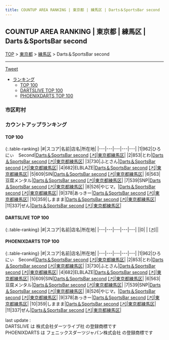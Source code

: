 ```yaml
---
title: COUNTUP AREA RANKING | 東京都 | 練馬区 | Darts＆SportsBar second
---
```

## COUNTUP AREA RANKING | 東京都 | 練馬区 | Darts＆SportsBar second

[TOP](/darts/rank/) > [東京都](/darts/rank/東京都/) > [練馬区](/darts/rank/東京都/練馬区/) > Darts＆SportsBar second

___

<a href="https://twitter.com/share?ref_src=twsrc%5Etfw" data-text="COUNTUP AREA RANKING | 東京都練馬区Darts＆SportsBar second" class="twitter-share-button" data-hashtags="DARTSLIVE,PHOENIXDARTS,darts,ダーツ" data-show-count="false">Tweet</a>

* [ランキング](#カウントアップランキング)
    * [TOP 100](#top-100)
    * [DARTSLIVE TOP 100](#dartslive-top-100)
    * [PHOENIXDARTS TOP 100](#phoenixdarts-top-100)

### 市区町村

<ul>

</ul>

### カウントアップランキング

#### TOP 100



{:.table-ranking}
|#|スコア|名前|店名|所在地|
|---|---|---|---|---|
|1|962|<span class="rank-name-pd">ひろにぃ　Second</span>|<a href="/darts/rank/shops/85212.html">Darts＆SportsBar second</a> <a href="https://vs.phoenixdarts.com/jp/shop/shopDetailInfo/s_85212?s_seq=85212">[↗]</a>|<a href="/darts/rank/東京都/練馬区">東京都練馬区</a>|
|2|853|<span class="rank-name-pd">とわ</span>|<a href="/darts/rank/shops/85212.html">Darts＆SportsBar second</a> <a href="https://vs.phoenixdarts.com/jp/shop/shopDetailInfo/s_85212?s_seq=85212">[↗]</a>|<a href="/darts/rank/東京都/練馬区">東京都練馬区</a>|
|3|730|<span class="rank-name-pd">ふとさん</span>|<a href="/darts/rank/shops/85212.html">Darts＆SportsBar second</a> <a href="https://vs.phoenixdarts.com/jp/shop/shopDetailInfo/s_85212?s_seq=85212">[↗]</a>|<a href="/darts/rank/東京都/練馬区">東京都練馬区</a>|
|4|682|<span class="rank-name-pd">ELBLAZE</span>|<a href="/darts/rank/shops/85212.html">Darts＆SportsBar second</a> <a href="https://vs.phoenixdarts.com/jp/shop/shopDetailInfo/s_85212?s_seq=85212">[↗]</a>|<a href="/darts/rank/東京都/練馬区">東京都練馬区</a>|
|5|609|<span class="rank-name-pd">SIN</span>|<a href="/darts/rank/shops/85212.html">Darts＆SportsBar second</a> <a href="https://vs.phoenixdarts.com/jp/shop/shopDetailInfo/s_85212?s_seq=85212">[↗]</a>|<a href="/darts/rank/東京都/練馬区">東京都練馬区</a>|
|6|563|<span class="rank-name-pd">豆腐メンタル</span>|<a href="/darts/rank/shops/85212.html">Darts＆SportsBar second</a> <a href="https://vs.phoenixdarts.com/jp/shop/shopDetailInfo/s_85212?s_seq=85212">[↗]</a>|<a href="/darts/rank/東京都/練馬区">東京都練馬区</a>|
|7|539|<span class="rank-name-pd">SNP</span>|<a href="/darts/rank/shops/85212.html">Darts＆SportsBar second</a> <a href="https://vs.phoenixdarts.com/jp/shop/shopDetailInfo/s_85212?s_seq=85212">[↗]</a>|<a href="/darts/rank/東京都/練馬区">東京都練馬区</a>|
|8|526|<span class="rank-name-pd">やじマ。</span>|<a href="/darts/rank/shops/85212.html">Darts＆SportsBar second</a> <a href="https://vs.phoenixdarts.com/jp/shop/shopDetailInfo/s_85212?s_seq=85212">[↗]</a>|<a href="/darts/rank/東京都/練馬区">東京都練馬区</a>|
|9|378|<span class="rank-name-pd">あっきー</span>|<a href="/darts/rank/shops/85212.html">Darts＆SportsBar second</a> <a href="https://vs.phoenixdarts.com/jp/shop/shopDetailInfo/s_85212?s_seq=85212">[↗]</a>|<a href="/darts/rank/東京都/練馬区">東京都練馬区</a>|
|10|359|<span class="rank-name-pd">しままま</span>|<a href="/darts/rank/shops/85212.html">Darts＆SportsBar second</a> <a href="https://vs.phoenixdarts.com/jp/shop/shopDetailInfo/s_85212?s_seq=85212">[↗]</a>|<a href="/darts/rank/東京都/練馬区">東京都練馬区</a>|
|11|337|<span class="rank-name-pd">ぜん</span>|<a href="/darts/rank/shops/85212.html">Darts＆SportsBar second</a> <a href="https://vs.phoenixdarts.com/jp/shop/shopDetailInfo/s_85212?s_seq=85212">[↗]</a>|<a href="/darts/rank/東京都/練馬区">東京都練馬区</a>|


#### DARTSLIVE TOP 100



{:.table-ranking}
|#|スコア|名前|店名|所在地|
|---|---|---|---|---|
||0|<span class="rank-name-dl"> </span>|<a href="/darts/rank/shops/.html"></a> <a href="">[↗]</a>|<a href="/darts/rank//"></a>|


#### PHOENIXDARTS TOP 100



{:.table-ranking}
|#|スコア|名前|店名|所在地|
|---|---|---|---|---|
|1|962|<span class="rank-name-pd">ひろにぃ　Second</span>|<a href="/darts/rank/shops/85212.html">Darts＆SportsBar second</a> <a href="https://vs.phoenixdarts.com/jp/shop/shopDetailInfo/s_85212?s_seq=85212">[↗]</a>|<a href="/darts/rank/東京都/練馬区">東京都練馬区</a>|
|2|853|<span class="rank-name-pd">とわ</span>|<a href="/darts/rank/shops/85212.html">Darts＆SportsBar second</a> <a href="https://vs.phoenixdarts.com/jp/shop/shopDetailInfo/s_85212?s_seq=85212">[↗]</a>|<a href="/darts/rank/東京都/練馬区">東京都練馬区</a>|
|3|730|<span class="rank-name-pd">ふとさん</span>|<a href="/darts/rank/shops/85212.html">Darts＆SportsBar second</a> <a href="https://vs.phoenixdarts.com/jp/shop/shopDetailInfo/s_85212?s_seq=85212">[↗]</a>|<a href="/darts/rank/東京都/練馬区">東京都練馬区</a>|
|4|682|<span class="rank-name-pd">ELBLAZE</span>|<a href="/darts/rank/shops/85212.html">Darts＆SportsBar second</a> <a href="https://vs.phoenixdarts.com/jp/shop/shopDetailInfo/s_85212?s_seq=85212">[↗]</a>|<a href="/darts/rank/東京都/練馬区">東京都練馬区</a>|
|5|609|<span class="rank-name-pd">SIN</span>|<a href="/darts/rank/shops/85212.html">Darts＆SportsBar second</a> <a href="https://vs.phoenixdarts.com/jp/shop/shopDetailInfo/s_85212?s_seq=85212">[↗]</a>|<a href="/darts/rank/東京都/練馬区">東京都練馬区</a>|
|6|563|<span class="rank-name-pd">豆腐メンタル</span>|<a href="/darts/rank/shops/85212.html">Darts＆SportsBar second</a> <a href="https://vs.phoenixdarts.com/jp/shop/shopDetailInfo/s_85212?s_seq=85212">[↗]</a>|<a href="/darts/rank/東京都/練馬区">東京都練馬区</a>|
|7|539|<span class="rank-name-pd">SNP</span>|<a href="/darts/rank/shops/85212.html">Darts＆SportsBar second</a> <a href="https://vs.phoenixdarts.com/jp/shop/shopDetailInfo/s_85212?s_seq=85212">[↗]</a>|<a href="/darts/rank/東京都/練馬区">東京都練馬区</a>|
|8|526|<span class="rank-name-pd">やじマ。</span>|<a href="/darts/rank/shops/85212.html">Darts＆SportsBar second</a> <a href="https://vs.phoenixdarts.com/jp/shop/shopDetailInfo/s_85212?s_seq=85212">[↗]</a>|<a href="/darts/rank/東京都/練馬区">東京都練馬区</a>|
|9|378|<span class="rank-name-pd">あっきー</span>|<a href="/darts/rank/shops/85212.html">Darts＆SportsBar second</a> <a href="https://vs.phoenixdarts.com/jp/shop/shopDetailInfo/s_85212?s_seq=85212">[↗]</a>|<a href="/darts/rank/東京都/練馬区">東京都練馬区</a>|
|10|359|<span class="rank-name-pd">しままま</span>|<a href="/darts/rank/shops/85212.html">Darts＆SportsBar second</a> <a href="https://vs.phoenixdarts.com/jp/shop/shopDetailInfo/s_85212?s_seq=85212">[↗]</a>|<a href="/darts/rank/東京都/練馬区">東京都練馬区</a>|
|11|337|<span class="rank-name-pd">ぜん</span>|<a href="/darts/rank/shops/85212.html">Darts＆SportsBar second</a> <a href="https://vs.phoenixdarts.com/jp/shop/shopDetailInfo/s_85212?s_seq=85212">[↗]</a>|<a href="/darts/rank/東京都/練馬区">東京都練馬区</a>|


<div class="footer border-top border-gray-light mt-5 pt-3 text-right text-gray">
    last update : <span style="font-weight: italic" id="foot_last_modified"></span><br />
    DARTSLIVE は 株式会社ダーツライブ社 の登録商標です<br />
    PHOENIXDARTS は フェニックスダーツジャパン株式会社 の登録商標です<br />
</div>

<script src="https://cdnjs.cloudflare.com/ajax/libs/jquery.tablesorter/2.31.3/js/jquery.tablesorter.min.js" integrity="sha512-qzgd5cYSZcosqpzpn7zF2ZId8f/8CHmFKZ8j7mU4OUXTNRd5g+ZHBPsgKEwoqxCtdQvExE5LprwwPAgoicguNg==" crossorigin="anonymous" referrerpolicy="no-referrer"></script>
<link rel="stylesheet" href="https://cdnjs.cloudflare.com/ajax/libs/jquery.tablesorter/2.31.3/css/theme.default.min.css" integrity="sha512-wghhOJkjQX0Lh3NSWvNKeZ0ZpNn+SPVXX1Qyc9OCaogADktxrBiBdKGDoqVUOyhStvMBmJQ8ZdMHiR3wuEq8+w==" crossorigin="anonymous" referrerpolicy="no-referrer" />
<script>
$(function() {
    $(".table-ranking").tablesorter({sortList:[[0, 0]]});
    $("#foot_last_modified").text(formatDate(new Date(document.lastModified), 'yyyy-MM-dd HH:mm:ss'));
});
</script>

<script async src="https://platform.twitter.com/widgets.js" charset="utf-8"></script>